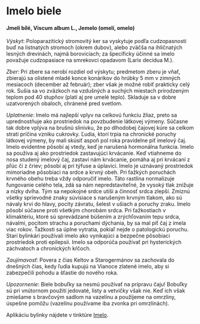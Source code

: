 Imelo biele
===========

#### Jmelí bílé, Viscum album L., Jemelo (omelí, omelo)

*Výskyt*: Poloparazitický stromovitý ker sa vyskytuje podľa cudzopasnosti buď na
listnatých stromoch (okrem dubov), alebo zväčša na ihličnatých lesných
drevinách, najmä boroviciach; za špecificky účinné sa imelo považuje
cudzopasiace na smrekovci opadavom (Larix decidua M.).

*Zber*: Pri zbere sa nerobí rozdiel od výskytu; predmetom zberu je vňať,
zbierajú sa olistené mladé konce konárikov do hrúbky 5 mm v zimných mesiacoch
(december až február); zber však je možné robiť prakticky celý rok. Sušia sa vo
zväzkoch na vzdušných a suchých miestach prirodzeným teplom pod 40 stupňov
(platí aj pre umelé teplo). Skladuje sa v dobre uzatvorených obaloch, chránené
pred svetlom.

*Uplatnenie*: Imelo má najlepší vplyv na celkovú funkciu žliaz, preto sa
uprednostňuje ako prostriedok na povzbudenie látkovej výmeny. Súčasne tak dobre
vplýva na brušnú slinivku, že po dlhodobej čajovej kúre sa celkom stratí príčina
vzniku cukrovky. Ľudia, ktorí trpia na chronické poruchy látkovej výmeny, by
mali skúsiť aspoň pol roka pravidelne piť imelový čaj. Imelo evidentne pôsobí aj
vtedy, keď je narušená hormonálna funkcia. Imelo sa používa aj ako prostriedok
zastavujúci krvácanie. Keď vtiahneme do nosa studený imelový čaj, zastaví nám
krvácanie, pomáha aj pri krvácaní z pľúc či z čriev; pôsobí aj pri týfuse a
úplavici. Imelo je uznávaný prostriedok mimoriadne pôsobiaci na srdce a krvný
obeh. Pri ťažkých poruchách krvného obehu treba vždy odporučiť imelo. Táto
rastlina normalizuje fungovanie celého tela, zdá sa nám nepredstaviteľné, že
vysoký tlak znižuje a nízky dvíha. Tým sa nepokojné srdce utíši a činnosť srdca
zlepší. Zmiznú všetky sprievodné znaky súvisiace s narušeným krvným tlakom, ako
sú návaly krvi do hlavy, pocity závratu, šelest v ušiach a poruchy zraku. Imelo
pôsobí súčasne proti všetkým chorobám srdca. Pri ťažkostiach v klimaktériu,
ktoré sú sprevádzané búšením a zrýchľovaním tepu srdca, návalmi, pocitom strachu
a poruchami dýchania, by sa mal piť čaj z imela viac rokov. Ťažkosti sa úplne
vytratia, pokiaľ nejde o patologickú poruchu. Starí bylinkári používali imelo
ako vynikajúci a bezpečne pôsobiaci prostriedok proti epilepsii. Imelo sa
odporúča používať pri hysterických záchvatoch a chronických kŕčoch.

*Zaujímavosť*: Povera z čias Keltov a Starogermánov sa zachovala do dnešných
čias, kedy ľudia kupujú na Vianoce zlatené imelo, aby si zabezpečili pohodu a
šťastie do nového roka.

*Upozornenie*: Biele bobuľky sa nesmú používať na prípravu čaju! Bobuľky sú pri
vnútornom použití jedovaté, listy a vetvičky však nie. Keď ich však zmiešame s
bravčovým sadlom na vazelínu a použijeme na omrzliny, úspešne pomôžu (vazelínu
používame iba zvonka pri omrzlinách).

Aplikáciu bylinky nájdete v tinktúre [Imelo](/tinktury-jednobylinkove/imelo).

